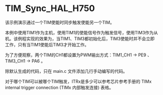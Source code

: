 # TIM_Sync_HAL_H750

该示例演示通过一个TIM使能时同步触发使能另一个TIM。

本例中使用TIM1作为主机，使用TIM1的使能信号作为触发信号，使用TIM3作为从机。该例程实现的效果为，当TIM1、TIM3都初始化后，TIM3使能时并不会立即工作，只有当TIM1使能后TIM3才开始工作。

为了方便观察，两个TIM的CH1都设置为PWM输出方式：TIM1_CH1 -> PE9 、 TIM3_CH1 -> PA6 。

除默认生成的代码，只在 main.c 文件添加几行手动编写的代码。

对于哪个TIM可以被哪个TIM触发，ITRx是多少可以参考芯片参考手册的 TIMx internal trigger connection (TIMx 内部触发连接) 表格。
